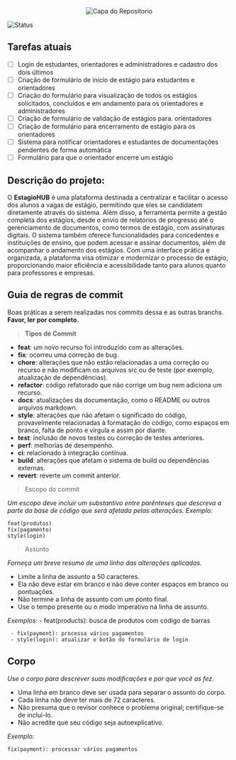 <div align="center">
  <img src="https://github.com/gabrielceravoloo/EstagioHUB/blob/main/Banner.png" alt="Capa do Repositorio">
</div>


![Status](http://img.shields.io/static/v1?label=STATUS&message=EM-DESENVOLVIMENTO&color=yellow&style=for-the-badge)

## Tarefas atuais

-   [ ] Login de estudantes, orientadores e administradores e cadastro dos dois últimos
-   [ ] Criação de formulário de inicio de estágio para estudantes e orientadores
-   [ ] Criação do formulário para visualização de todos os estágios solicitados, concluídos e em andamento para os orientadores e administradores
-   [ ] Criação de formulário de validação de estágios para. orientadores
-   [ ] Criação de formulário para encerramento de estágio para os orientadores
-   [ ] Sistema para notificar orientadores e estudantes de documentações pendentes de forma automática
-   [ ] Formulário para que o orientador encerre um estágio

## Descrição do projeto:

O **EstagioHUB** é uma plataforma destinada a centralizar e facilitar o acesso dos alunos a vagas de estágio, permitindo que eles se candidatem diretamente através do sistema. Além disso, a ferramenta permite a gestão completa dos estágios, desde o envio de relatórios de progresso até o gerenciamento de documentos, como termos de estágio, com assinaturas digitais. O sistema também oferece funcionalidades para concedentes e instituições de ensino, que podem acessar e assinar documentos, além de acompanhar o andamento dos estágios. Com uma interface prática e organizada, a plataforma visa otimizar e modernizar o processo de estágio, proporcionando maior eficiência e acessibilidade tanto para alunos quanto para professores e empresas.

## Guia de regras de commit

Boas práticas a serem realizadas nos commits dessa e as outras branchs. **Favor, ler por completo.**

> **Tipos de Commit**

-   **feat**: um novo recurso foi introduzido com as alterações.
-   **fix**: ocorreu uma correção de bug.
-   **chore**: alterações que não estão
    relacionadas a uma correção ou recurso e não modificam os arquivos src ou de teste (por exemplo, atualização de dependências).
-   **refactor**: código refatorado que não corrige um bug nem adiciona um
    recurso.
-   **docs**: atualizações da documentação, como o README ou outros arquivos
    markdown.
-   **style**: alterações que não afetam o significado do código,
    provavelmente relacionadas à formatação do código, como espaços em branco, falta de ponto e vírgula e assim por diante.
-   **test**: inclusão de novos testes ou correção de testes anteriores.
-   **perf**: melhorias de desempenho.
-   **ci**: relacionado à integração contínua.
-   **build**: alterações que afetam o sistema de build ou dependências
    externas.
-   **revert**: reverte um commit anterior.

> Escopo do commit

_Um escopo deve incluir um substantivo entre parênteses que descreva a parte da base de código que será afetada pelas alterações. Exemplo:_

    feat(produtos)
    fix(pagamento)
    style(login)

> Assunto

_Forneça um breve resumo de uma linha das alterações aplicadas._

-   Limite a linha de assunto a 50 caracteres.
-   Ela não deve estar em branco e não deve conter espaços em branco ou
    pontuações.
-   Não termine a linha de assunto com um ponto final.
-   Use o tempo presente ou o modo imperativo na linha de assunto.

_Exemplos:_ - feat(products): busca de produtos com código de barras

     - fix(payment): processa vários pagamentos
     - style(login): atualizar o botão do formulário de login

## **Corpo**

_Use o corpo para descrever suas modificações e por que você as fez._

-   Uma linha em branco deve ser usada para separar o assunto do corpo.
-   Cada linha não deve ter mais de 72 caracteres.
-   Não presuma que o revisor conhece o problema original; certifique-se
    de incluí-lo.
-   Não acredite que seu código seja autoexplicativo.

_Exemplo:_

    fix(payment): processar vários pagamentos
